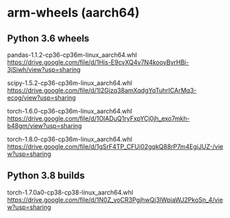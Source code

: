 # arm-wheels (aarch64)

## Python 3.6 wheels

pandas-1.1.2-cp36-cp36m-linux_aarch64.whl
https://drive.google.com/file/d/1His-E9cvXQ4v7N4kooyBvrHBi-3jSiwh/view?usp=sharing

scipy-1.5.2-cp36-cp36m-linux_aarch64.whl
https://drive.google.com/file/d/1I2Gjzq38amXqdgYqTuhrICArMq3-ecog/view?usp=sharing

torch-1.6.0-cp36-cp36m-linux_aarch64.whl
https://drive.google.com/file/d/1OlADuQ1ryFxpYCj0jh_exo7mkh-b48gm/view?usp=sharing

torch-1.8.0-cp36-cp36m-linux_aarch64.whl
https://drive.google.com/file/d/1gSrF4TP_CFUi02gqkQ88rP7m4EgiJUZ-/view?usp=sharing



## Python 3.8 builds

torch-1.7.0a0-cp38-cp38-linux_aarch64.whl
https://drive.google.com/file/d/1N0Z_yoCR3PgjhwQj3lWpiaWJ2PkoSn_4/view?usp=sharing
